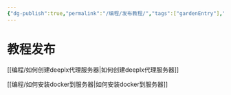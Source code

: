 ```yaml
---
{"dg-publish":true,"permalink":"/编程/发布教程/","tags":["gardenEntry"],"created":"","updated":""}
---
```



# 教程发布

[[编程/如何创建deeplx代理服务器\|如何创建deeplx代理服务器]]

[[编程/如何安装docker到服务器\|如何安装docker到服务器]]